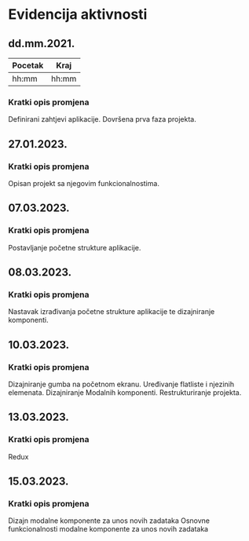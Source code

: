 # Evidencija aktivnosti
## dd.mm.2021.
Pocetak | Kraj
------- | ----
hh:mm   | hh:mm
### Kratki opis promjena
Definirani zahtjevi aplikacije.
Dovršena prva faza projekta.

## 27.01.2023.
### Kratki opis promjena
Opisan projekt sa njegovim funkcionalnostima.

## 07.03.2023.
### Kratki opis promjena
Postavljanje početne strukture aplikacije.

## 08.03.2023.
### Kratki opis promjena
Nastavak izrađivanja početne strukture aplikacije te dizajniranje komponenti.

## 10.03.2023.
### Kratki opis promjena
Dizajniranje gumba na početnom ekranu.
Uređivanje flatliste i njezinih elemenata.
Dizajniranje Modalnih komponenti.
Restrukturiranje projekta.

## 13.03.2023.
### Kratki opis promjena
Redux

## 15.03.2023.
### Kratki opis promjena
Dizajn modalne komponente za unos novih zadataka
Osnovne funkcionalnosti modalne komponente za unos novih zadataka
